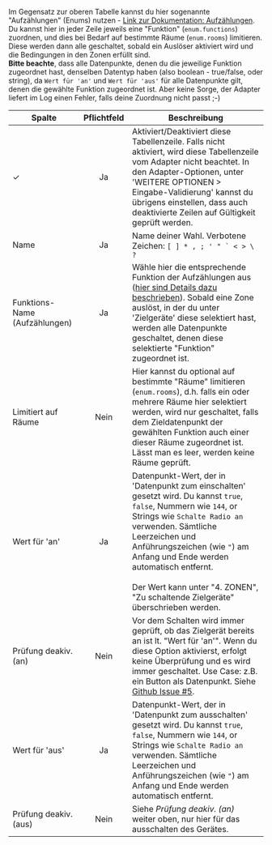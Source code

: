 Im Gegensatz zur oberen Tabelle kannst du hier sogenannte "Aufzählungen" (Enums) nutzen - [Link zur Dokumentation: Aufzählungen](https://www.iobroker.net/#de/documentation/admin/enums.md).
<br>Du kannst hier in jeder Zeile jeweils eine "Funktion" (`enum.functions`) zuordnen, und dies bei Bedarf auf bestimmte Räume (`enum.rooms`) limitieren. Diese werden dann alle geschaltet, sobald ein Auslöser aktiviert wird und die Bedingungen in den Zonen erfüllt sind.
<br><strong>Bitte beachte</strong>, dass alle Datenpunkte, denen du die jeweilige Funktion zugeordnet hast, denselben Datentyp haben (also boolean - true/false, oder string), da `Wert für 'an'` und `Wert für 'aus'` für alle Datenpunkte gilt, denen die gewählte Funktion zugeordnet ist. Aber keine Sorge, der Adapter liefert im Log einen Fehler, falls deine Zuordnung nicht passt ;-)

| Spalte   |  Pflichtfeld |  Beschreibung |
|----------|:------------:|-------|
| ✓        |  Ja          | Aktiviert/Deaktiviert diese Tabellenzeile. Falls nicht aktiviert, wird diese Tabellenzeile vom Adapter nicht beachtet. In den Adapter-Optionen, unter 'WEITERE OPTIONEN > Eingabe-Validierung' kannst du übrigens einstellen, dass auch deaktivierte Zeilen auf Gültigkeit geprüft werden. |
| Name |    Ja   | Name deiner Wahl. Verbotene Zeichen: ``[ ] * , ; ' " ` < > \ ?`` |
| Funktions-Name (Aufzählungen) |    Ja   | Wähle hier die entsprechende Funktion der Aufzählungen aus ([hier sind Details dazu beschrieben](https://www.iobroker.net/#de/documentation/admin/enums.md)). Sobald eine Zone auslöst, in der du unter 'Zielgeräte' diese selektiert hast, werden alle Datenpunkte geschaltet, denen diese selektierte "Funktion" zugeordnet ist. |
| Limitiert auf Räume | Nein | Hier kannst du optional auf bestimmte "Räume" limitieren (`enum.rooms`), d.h. falls ein oder mehrere Räume hier selektiert werden, wird nur geschaltet, falls dem Zieldatenpunkt der gewählten Funktion auch einer dieser Räume zugeordnet ist. Lässt man es leer, werden keine Räume geprüft. |
| Wert für 'an' | Ja | Datenpunkt-Wert, der in 'Datenpunkt zum einschalten' gesetzt wird. Du kannst `true`, `false`, Nummern wie `144`, or Strings wie `Schalte Radio an` verwenden. Sämtliche Leerzeichen und Anführungszeichen (wie `"`) am Anfang und Ende werden automatisch entfernt. <br><br>Der Wert kann unter "4. ZONEN", "Zu schaltende Zielgeräte" überschrieben werden.|
| Prüfung deakiv. (an) | Nein | Vor dem Schalten wird immer geprüft, ob das Zielgerät bereits an ist lt. "Wert für 'an'". Wenn du diese Option aktivierst, erfolgt keine Überprüfung und es wird immer geschaltet. Use Case: z.B. ein Button als Datenpunkt. Siehe [Github Issue #5](https://github.com/Mic-M/ioBroker.smartcontrol/issues/5).|
| Wert für 'aus' | Ja | Datenpunkt-Wert, der in 'Datenpunkt zum ausschalten' gesetzt wird. Du kannst `true`, `false`, Nummern wie `144`, or Strings wie `Schalte Radio an` verwenden. Sämtliche Leerzeichen und Anführungszeichen (wie `"`) am Anfang und Ende werden automatisch entfernt.|
| Prüfung deakiv. (aus) | Nein | Siehe *Prüfung deakiv. (an)* weiter oben, nur hier für das ausschalten des Gerätes.|